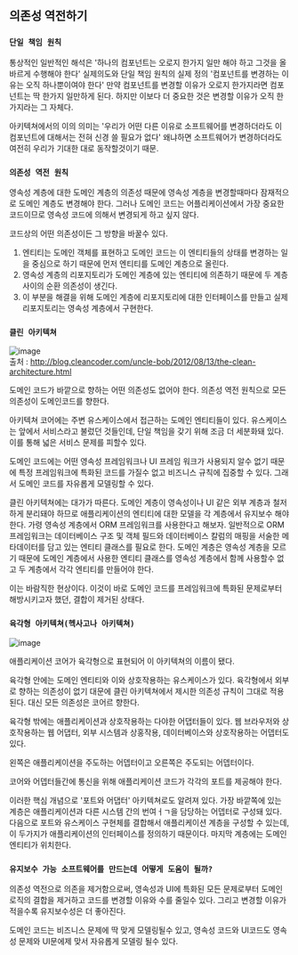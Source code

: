 ## 의존성 역전하기


### `단일 책임 원칙`

통상적인 일반적인 해석은 '하나의 컴포넌트는 오로지 한가지 일만 해야 하고 그것을 올바르게 수행해야 한다'
실제의도와 단일 책임 원칙의 실제 정의 '컴포넌트를 변경하는 이유는 오직 하나뿐이여야 한다'
만약 컴포넌트를 변경할 이유가 오로지 한가지라면 컴포넌트는 딱 한가지 일만하게 된다. 하지만 이보다 더 중요한 것은 변경할 이유가 오직 한가지라는 그 자체다.

아키텍쳐에서의 이의 의미는 '우리가 어떤 다른 이유로 소프트웨어를 변경하더라도 이 컴포넌트에 대해서는 전혀 신경 쓸 필요가 없다'
왜냐하면 소프트웨어가 변경하더라도 여전히 우리가 기대한 대로 동작할것이기 때문.

### `의존성 역전 원칙`
영속성 계층에 대한 도메인 계층의 의존성 때문에 영속성 계층을 변경할때마다 잠재적으로 도메인 계층도 변경해야 한다.
그러나 도메인 코드는 어플리케이션에서 가장 중요한 코드이므로 영속성 코드에 의해서 변경되게 하고 싶지 않다.

코드상의 어떤 의존성이든 그 방향을 바꿀수 있다.
1. 엔티티는 도메인 객체를 표현하고 도메인 코드는 이 엔티티들의 상태를 변경하는 일을 중심으로 하기 때문에 먼저 엔티티를 도메인 계층으로 올린다.
2. 영속성 계층의 리포지토리가 도메인 계층에 있는 엔티티에 의존하기 때문에 두 계층 사이의 순환 의존성이 생긴다.
3. 이 부분을 해결을 위해 도메인 계층에 리포지토리에 대한 인터페이스를 만들고 실제 리포지토리는 영속성 계층에서 구현한다.

### `클린 아키텍쳐`
![image](https://user-images.githubusercontent.com/31757314/167230986-e28c8473-5dfc-4076-9220-8e56ed3e3b5f.png)<br/>
출처 : http://blog.cleancoder.com/uncle-bob/2012/08/13/the-clean-architecture.html

도메인 코드가 바깥으로 향하는 어떤 의존성도 없어야 한다. 의존성 역전 원칙으로 모든 의존성이 도메인코드를 향한다.

아키텍쳐 코어에는 주변 유스케이스에서 접근하는 도메인 엔티티들이 있다. 유스케이스는 앞에서 서비스라고 불렀던 것들인데, 단일 책임을 갖기 위해 조금 더 세분화돼 있다.
이를 통해 넓은 서비스 문제를 피할수 있다.

도메인 코드에는 어떤 영속성 프레임워크나 UI 프레임 워크가 사용되지 알수 없기 때문에 특정 프레임워크에 특화된 코드를 가질수 없고 비즈니스 규칙에 집중할 수 있다.
그래서 도메인 코드를 자유롭게 모델링할 수 있다.

클린 아키텍쳐에는 대가가 따른다. 도메인 계층이 영속성이나 UI 같은 외부 계층과 철저하게 분리돼야 하므로 애플리케이션의 엔티티에 대한 모델을 각 계층에서 유지보수 해야 한다.
가령 영속성 계층에서 ORM 프레임워크를 사용한다고 해보자. 일반적으로 ORM프레임워크는 데이터베이스 구조 및 객체 필드와 데이터베이스 칼럼의 매핑을 서술한 메타데이터를 담고 있는 엔티티 클래스를 필요로 한다. 도메인 계층은 영속성 계층을 모르기 때문에 도메인 계층에서 사용한 엔티티 클래스를 영속성 계층에서 함께 사용할수 없고 두 계층에서 각각 엔티티를 만들어야 한다.

이는 바람직한 현상이다. 이것이 바로 도메인 코드를 프레임워크에 특화된 문제로부터 해방시키고자 했던, 결합이 제거된 상태다.

### `육각형 아키텍쳐(헥사고나 아키텍쳐)`
![image](https://user-images.githubusercontent.com/31757314/167230905-303e0340-1d0e-45f9-a60e-1c5ac204417c.png)

애플리케이션 코어가 육각형으로 표현되어 이 아키텍쳐의 이름이 됐다.

육각형 안에는 도메인 엔티티와 이와 상호작용하는 유스케이스가 있다. 육각형에서 외부로 향하는 의존성이 없기 대문에 클린 아키텍쳐에서 제시한 의존성 규칙이 그대로 적용된다. 대신 모든 의존성은 코어르 향한다.

육각형 밖에는 애플리케이션과 상호작용하는 다야한 어댑터들이 있다. 웹 브라우저와 상호작용하는 웹 어댑터, 외부 시스템과 상홍작용, 데이터베이스와 상호작용하는 어뎁터도 있다.

왼쪽은 애플리케이션을 주도하는 어뎁터이고 오른쪽은 주도되는 어뎁터이다.

코어와 어뎁터들간에 통신을 위해 애플리케이션 코드가 각각의 포트를 제공해야 한다.

이러한 핵심 개념으로 '포트와 어댑터' 아키텍쳐로도 알려져 있다. 가장 바깥쪽에 있는 계층은 애플리케이션과 다른 시스템 간의 번여ㅓㄱ을 담당하는 어뎁터로 구성돼 있다. 다음으로 포트와 유스케이스 구현체를 결합해서 애플리케이션 계층을 구성할 수 있는데, 이 두가지가 애플리케이션의 인터페이스를 정의하기 때문이다. 마지막 계층에는 도메인 엔티티가 위치한다.

### `유지보수 가능 소프트웨어를 만드는데 어떻게 도움이 될까?`
의존성 역전으로 의존을 제거함으로써, 영속성과 UI에 특화된 모든 문제로부터 도메인 로직의 결합을 제거하고 코드를 변경할 이유와 수를 줄일수 있다.
그리고 변경할 이유가 적을수록 유지보수성은 더 좋아진다.

도메인 코드는 비즈니스 문제에 딱 맞게 모델링될수 있고, 영속성 코드와 UI코드도 영속성 문제와 UI문에제 맞서 자유롭게 모델링 될수 있다.

